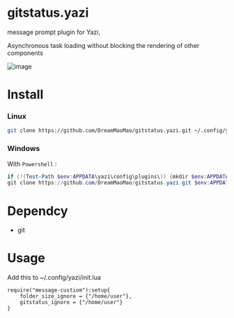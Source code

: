 # gitstatus.yazi
message prompt plugin for Yazi,

Asynchronous task loading without blocking the rendering of other components

![image](https://github.com/DreamMaoMao/gitstatus.yazi/assets/30348075/7eeed54b-e7b0-4eb8-bf02-5e9de84d1a7b)


# Install 

### Linux

```bash
git clone https://github.com/DreamMaoMao/gitstatus.yazi.git ~/.config/yazi/plugins/gitstatus.yazi
```

### Windows

With `Powershell` :

```powershell
if (!(Test-Path $env:APPDATA\yazi\config\plugins\)) {mkdir $env:APPDATA\yazi\config\plugins\}
git clone https://github.com/DreamMaoMao/gitstatus.yazi.git $env:APPDATA\yazi\config\plugins\gitstatus.yazi
```
# Dependcy
- git

# Usage 

Add this to ~/.config/yazi/init.lua

```
require("message-custiom"):setup{
    folder_size_ignore = {"/home/user"},
    gitstatus_ignore = {"/home/user"}
}
```